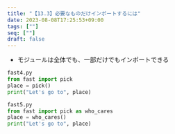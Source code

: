 ```yaml
---
title: "【13.3】必要なものだけインポートするには"
date: 2023-08-08T17:25:53+09:00
tags: [""]
seq: [""]
draft: false
---
```


- モジュールは全体でも、一部だけでもインポートできる

```python
fast4.py
from fast import pick
place = pick()
print("Let's go to", place)

fast5.py
from fast import pick as who_cares
place = who_cares()
print("Let's go to", place)
```